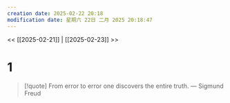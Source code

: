```yaml
---
creation date: 2025-02-22 20:18
modification date: 星期六 22日 二月 2025 20:18:47
---
```


<< [[2025-02-21]] | [[2025-02-23]] >>

# 1

> [!quote] From error to error one discovers the entire truth.
> — Sigmund Freud
